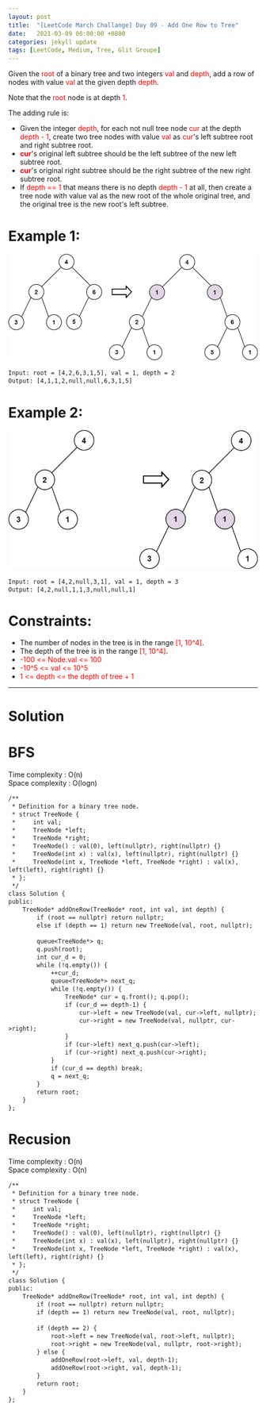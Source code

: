 ```yaml
---
layout: post
title:  "[LeetCode March Challange] Day 09 - Add One Row to Tree"
date:   2021-03-09 00:00:00 +0800
categories: jekyll update
tags: [LeetCode, Medium, Tree, Glit Groupe]
---
```

Given the <font color="red">root</font> of a binary tree and two integers <font color="red">val</font> and <font color="red">depth</font>, add a row of nodes with value <font color="red">val</font> at the given depth <font color="red">depth</font>.

Note that the <font color="red">root</font> node is at depth <font color="red">1</font>.

The adding rule is:

- Given the integer <font color="red">depth</font>, for each not null tree node <font color="red">cur</font> at the depth <font color="red">depth - 1</font>, create two tree nodes with value <font color="red">val</font> as <font color="red">cur</font>'s left subtree root and right subtree root.
- **<font color="red">cur</font>**'s original left subtree should be the left subtree of the new left subtree root.
- **<font color="red">cur</font>**'s original right subtree should be the right subtree of the new right subtree root.
- If <font color="red">depth == 1</font> that means there is no depth <font color="red">depth - 1</font> at all, then create a tree node with value val as the new root of the whole original tree, and the original tree is the new root's left subtree.

# Example 1:

![](https://github.com/nshawn4675/nshawn4675.github.io/blob/master/_pic/623_ex1.jpg?raw=true)

	Input: root = [4,2,6,3,1,5], val = 1, depth = 2
	Output: [4,1,1,2,null,null,6,3,1,5]

# Example 2:

![](https://github.com/nshawn4675/nshawn4675.github.io/blob/master/_pic/623_ex2.jpg?raw=true)

	Input: root = [4,2,null,3,1], val = 1, depth = 3
	Output: [4,2,null,1,1,3,null,null,1]

# Constraints:

- The number of nodes in the tree is in the range <font color="red">[1, 10^4]</font>.
- The depth of the tree is in the range <font color="red">[1, 10^4]</font>.
- <font color="red">-100 <= Node.val <= 100</font>
- <font color="red">-10^5 <= val <= 10^5</font>
- <font color="red">1 <= depth <= the depth of tree + 1</font>

______________________  

# Solution  

# BFS

Time complexity : O(n)  
Space complexity : O(logn)  

	/**
	 * Definition for a binary tree node.
	 * struct TreeNode {
	 *     int val;
	 *     TreeNode *left;
	 *     TreeNode *right;
	 *     TreeNode() : val(0), left(nullptr), right(nullptr) {}
	 *     TreeNode(int x) : val(x), left(nullptr), right(nullptr) {}
	 *     TreeNode(int x, TreeNode *left, TreeNode *right) : val(x), left(left), right(right) {}
	 * };
	 */
	class Solution {
	public:
	    TreeNode* addOneRow(TreeNode* root, int val, int depth) {
	        if (root == nullptr) return nullptr;
	        else if (depth == 1) return new TreeNode(val, root, nullptr);
	        
	        queue<TreeNode*> q;
	        q.push(root);
	        int cur_d = 0;
	        while (!q.empty()) {
	            ++cur_d;
	            queue<TreeNode*> next_q;
	            while (!q.empty()) {
	                TreeNode* cur = q.front(); q.pop();
	                if (cur_d == depth-1) {
	                    cur->left = new TreeNode(val, cur->left, nullptr);
	                    cur->right = new TreeNode(val, nullptr, cur->right);
	                }
	                if (cur->left) next_q.push(cur->left);
	                if (cur->right) next_q.push(cur->right);
	            }
	            if (cur_d == depth) break;
	            q = next_q;
	        }
	        return root;
	    }
	};

# Recusion

Time complexity : O(n)  
Space complexity : O(n)  

	/**
	 * Definition for a binary tree node.
	 * struct TreeNode {
	 *     int val;
	 *     TreeNode *left;
	 *     TreeNode *right;
	 *     TreeNode() : val(0), left(nullptr), right(nullptr) {}
	 *     TreeNode(int x) : val(x), left(nullptr), right(nullptr) {}
	 *     TreeNode(int x, TreeNode *left, TreeNode *right) : val(x), left(left), right(right) {}
	 * };
	 */
	class Solution {
	public:
	    TreeNode* addOneRow(TreeNode* root, int val, int depth) {
	        if (root == nullptr) return nullptr;
	        if (depth == 1) return new TreeNode(val, root, nullptr);
	        
	        if (depth == 2) {
	            root->left = new TreeNode(val, root->left, nullptr);
	            root->right = new TreeNode(val, nullptr, root->right);
	        } else {
	            addOneRow(root->left, val, depth-1);
	            addOneRow(root->right, val, depth-1);
	        }
	        return root;
	    }
	};